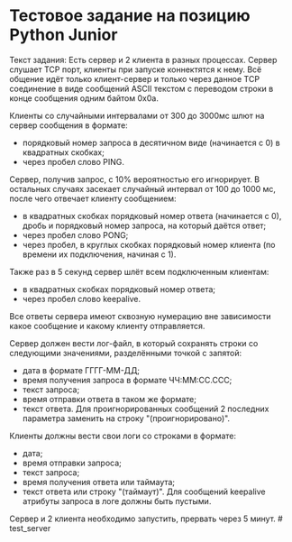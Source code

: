 # Тестовое задание на позицию Python Junior
Текст задания:
Есть сервер и 2 клиента в разных процессах. Сервер слушает TCP порт, клиенты при запуске коннектятся к нему. Всё общение идёт только клиент-сервер и только через данное TCP соединение в виде сообщений ASCII текстом с переводом строки в конце сообщения одним байтом 0x0a.

Клиенты со случайными интервалами от 300 до 3000мс шлют на сервер сообщения в формате:
- порядковый номер запроса в десятичном виде (начинается с 0) в квадратных скобках;
- через пробел слово PING.

Сервер, получив запрос, с 10% вероятностью его игнорирует. В остальных случаях засекает случайный интервал от 100 до 1000 мс, после чего отвечает клиенту сообщением:
- в квадратных скобках порядковый номер ответа (начинается с 0), дробь и порядковый номер запроса, на который даётся ответ;
- через пробел слово PONG;
- через пробел, в круглых скобках порядковый номер клиента (по времени их подключения, начиная с 1).

Также раз в 5 секунд сервер шлёт всем подключенным клиентам:
- в квадратных скобках порядковый номер ответа;
- через пробел слово keepalive.

Все ответы сервера имеют сквозную нумерацию вне зависимости какое сообщение и какому клиенту отправляется.

Сервер должен вести лог-файл, в который сохранять строки со следующими значениями, разделёнными точкой с запятой:
- дата в формате ГГГГ-ММ-ДД;
- время получения запроса в формате ЧЧ:ММ:СС.ССС;
- текст запроса;
- время отправки ответа в таком же формате;
- текст ответа.
Для проигнорированных сообщений 2 последних параметра заменить на строку "(проигнорировано)".

Клиенты должны вести свои логи со строками в формате:
- дата;
- время отправки запроса;
- текст запроса;
- время получения ответа или таймаута;
- текст ответа или строку "(таймаут)".
Для сообщений keepalive атрибуты запроса в логе должны быть пустыми.

Сервер и 2 клиента необходимо запустить, прервать через 5 минут.
#   t e s t _ s e r v e r  
 